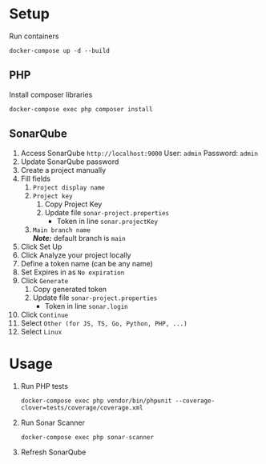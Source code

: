 # Setup
Run containers
```
docker-compose up -d --build
```

## PHP
Install composer libraries
```    
docker-compose exec php composer install
```

## SonarQube
1. Access SonarQube `http://localhost:9000`
    User: `admin`
    Password: `admin`
2. Update SonarQube password
3. Create a project manually
4. Fill fields
    1. `Project display name`
    2. `Project key`
        1. Copy Project Key
        2. Update file `sonar-project.properties` 
            - Token in line `sonar.projectKey`
    3. `Main branch name`  
        _**Note:**_ default branch is `main`
5. Click Set Up
6. Click Analyze your project locally
7. Define a token name (can be any name)
8. Set Expires in as `No expiration`
9. Click `Generate`
    1. Copy generated token
    2. Update file `sonar-project.properties` 
        - Token in line `sonar.login`
10. Click `Continue`
11. Select `Other (for JS, TS, Go, Python, PHP, ...)`
12. Select `Linux`

# Usage
1. Run PHP tests
    ```    
    docker-compose exec php vendor/bin/phpunit --coverage-clover=tests/coverage/coverage.xml
    ```
2. Run Sonar Scanner
    ```
    docker-compose exec php sonar-scanner
    ```
3. Refresh SonarQube